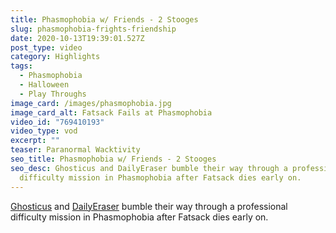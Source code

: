 ```yaml
---
title: Phasmophobia w/ Friends - 2 Stooges
slug: phasmophobia-frights-friendship
date: 2020-10-13T19:39:01.527Z
post_type: video
category: Highlights
tags:
  - Phasmophobia
  - Halloween
  - Play Throughs
image_card: /images/phasmophobia.jpg
image_card_alt: Fatsack Fails at Phasmophobia
video_id: "769410193"
video_type: vod
excerpt: ""
teaser: Paranormal Wacktivity
seo_title: Phasmophobia w/ Friends - 2 Stooges
seo_desc: Ghosticus and DailyEraser bumble their way through a professional
  difficulty mission in Phasmophobia after Fatsack dies early on.
---
```

[Ghosticus](https://twitch.tv/ghosticus) and [DailyEraser](https://twitch.tv/dailyeraser) bumble their way through a professional difficulty mission in Phasmophobia after Fatsack dies early on.